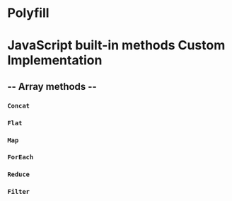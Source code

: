 # Polyfill

# JavaScript built-in methods Custom Implementation

## -- Array methods --

### `Concat`

### `Flat`

### `Map`

### `ForEach`

### `Reduce`

### `Filter`

